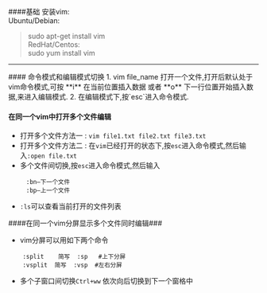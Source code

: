 ####基础
安装vim:  
Ubuntu/Debian:   
> sudo apt-get install vim      
RedHat/Centos:   
> sudo yum install vim   
<hr>
#### 命令模式和编辑模式切换   
1. vim file_name 打开一个文件,打开后默认处于vim命令模式,可按 **i** 在当前位置插入数据 或者 **o** 下一行位置开始插入数据,来进入编辑模式.   
2. 在编辑模式下,按`esc`进入命令模式.


#### 在同一个vim中打开多个文件编辑 ####
* 打开多个文件方法一 : ```vim file1.txt file2.txt file3.txt```
* 打开多个文件方法二 : 在<code>vim</code>已经打开的状态下,按```esc```进入命令模式,然后输入```:open file.txt```
* 多个文件间切换,按```esc```进入命令模式,然后输入
```
     :bn—下一个文件
     :bp—上一个文件 
```
* ```:ls```可以查看当前打开的文件列表

####在同一个vim分屏显示多个文件同时编辑###
* vim分屏可以用如下两个命令
```
    :split    简写  :sp   #上下分屏
    :vsplit  简写  :vsp  #左右分屏
```
* 多个子窗口间切换```Ctrl+ww``` 依次向后切换到下一个窗格中
